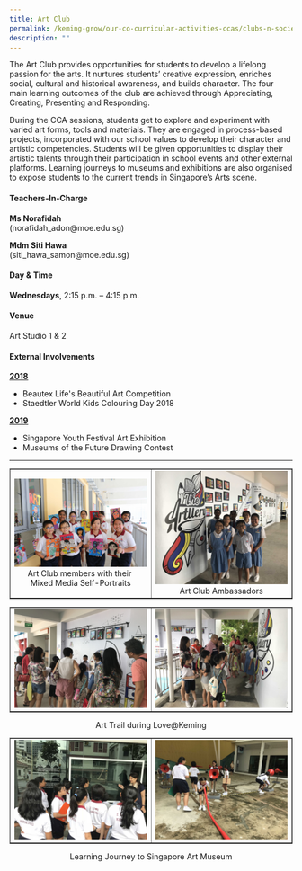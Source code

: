 ```yaml
---
title: Art Club
permalink: /keming-grow/our-co-curricular-activities-ccas/clubs-n-societies/art-club/
description: ""
---
```

<p>The Art Club provides opportunities for students to develop a lifelong passion for the arts. It nurtures students&rsquo; creative expression, enriches social, cultural and historical awareness, and builds character. The four main learning outcomes of the club are achieved through Appreciating, Creating, Presenting and Responding.</p>
<p>During the CCA sessions, students get to explore and experiment with varied art forms, tools and materials. They are engaged in process-based projects, incorporated with our school values to develop their character and artistic competencies. Students will be given opportunities to display their artistic talents through their participation in school events and other external platforms. Learning journeys to museums and exhibitions are also organised to expose students to the current trends in Singapore&rsquo;s Arts scene.</p>
<h4>Teachers-In-Charge</h4>
<p><strong>Ms Norafidah<br /></strong>(norafidah_adon@moe.edu.sg)</p>
<p><strong>Mdm Siti Hawa<br /></strong>(siti_hawa_samon@moe.edu.sg)</p>

<h4>Day &amp; Time</h4>
<p><strong>Wednesdays</strong>, 2:15 p.m. &ndash; 4:15 p.m.</p>
<h4>Venue</h4>
<p>Art Studio 1 &amp; 2</p>
<h4>External Involvements</h4>
<p><strong><u>2018</u></strong></p>
<ul>
<li>Beautex Life's Beautiful Art Competition</li>
<li>Staedtler World Kids Colouring Day 2018</li>
</ul>
<p><strong><u>2019</u></strong></p>
<ul>
<li>Singapore Youth Festival Art Exhibition</li>
<li>Museums of the Future Drawing Contest</li>
</ul>
<hr>
<table style="border-collapse: collapse; width: 100%;" border="1">
<tbody>
<tr>
<td style="width: 50%; text-align: center;">
<img src="/images/ac1.jpeg">
<div>Art Club members with their&nbsp;</div>
<div>Mixed Media Self-Portraits</div>
</td>
<td style="width: 50%; text-align: center;"><img src="/images/ac2.jpg">Art Club Ambassadors</td>
</tr>
</tbody>
</table>
<table style="border-collapse: collapse; width: 100%;" border="1">
<tbody>
<tr>
<td style="width: 50%;"><img src="/images/ac3.jpg"></td>
<td style="width: 50%;"><img src="/images/ac4.jpeg"></td>
</tr>
</tbody>
</table>
<p style="text-align: center;">Art Trail during Love@Keming</p>
<table style="border-collapse: collapse; width: 100%;" border="1">
<tbody>
<tr>
<td style="width: 50%;"><img src="/images/ac5.jpeg"></td>
<td style="width: 50%;"><img src="/images/ac6.jpeg"></td>
</tr>
</tbody>
</table>
<p style="text-align: center;">Learning Journey to Singapore Art Museum</p>